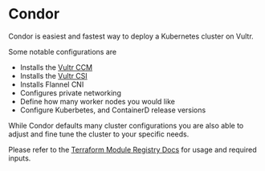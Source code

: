 # Condor

Condor is easiest and fastest way to deploy a Kubernetes cluster on Vultr. 

Some notable configurations are 

- Installs the [Vultr CCM](https://github.com/vultr/vultr-cloud-controller-manager)
- Installs the [Vultr CSI](https://github.com/vultr/vultr-csi)
- Installs Flannel CNI
- Configures private networking
- Define how many worker nodes you would like
- Configure Kuberbetes, and ContainerD release versions

While Condor defaults many cluster configurations you are also able to adjust and fine tune the cluster to your specific needs.

Please refer to the [Terraform Module Registry Docs](https://registry.terraform.io/modules/vultr/condor/vultr/latest) for usage and required inputs. 

